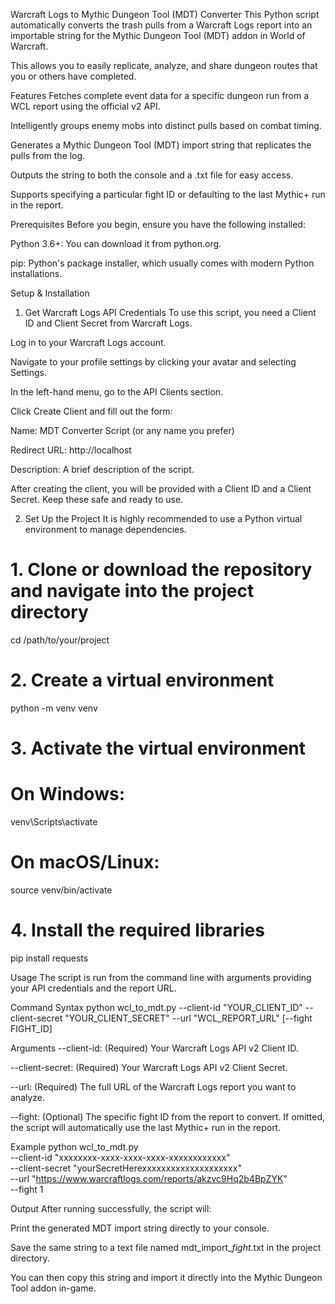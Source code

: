 Warcraft Logs to Mythic Dungeon Tool (MDT) Converter
This Python script automatically converts the trash pulls from a Warcraft Logs report into an importable string for the Mythic Dungeon Tool (MDT) addon in World of Warcraft.

This allows you to easily replicate, analyze, and share dungeon routes that you or others have completed.

Features
Fetches complete event data for a specific dungeon run from a WCL report using the official v2 API.

Intelligently groups enemy mobs into distinct pulls based on combat timing.

Generates a Mythic Dungeon Tool (MDT) import string that replicates the pulls from the log.

Outputs the string to both the console and a .txt file for easy access.

Supports specifying a particular fight ID or defaulting to the last Mythic+ run in the report.

Prerequisites
Before you begin, ensure you have the following installed:

Python 3.6+: You can download it from python.org.

pip: Python's package installer, which usually comes with modern Python installations.

Setup & Installation
1. Get Warcraft Logs API Credentials
To use this script, you need a Client ID and Client Secret from Warcraft Logs.

Log in to your Warcraft Logs account.

Navigate to your profile settings by clicking your avatar and selecting Settings.

In the left-hand menu, go to the API Clients section.

Click Create Client and fill out the form:

Name: MDT Converter Script (or any name you prefer)

Redirect URL: http://localhost

Description: A brief description of the script.

After creating the client, you will be provided with a Client ID and a Client Secret. Keep these safe and ready to use.

2. Set Up the Project
It is highly recommended to use a Python virtual environment to manage dependencies.

# 1. Clone or download the repository and navigate into the project directory
cd /path/to/your/project

# 2. Create a virtual environment
python -m venv venv

# 3. Activate the virtual environment
# On Windows:
venv\Scripts\activate
# On macOS/Linux:
source venv/bin/activate

# 4. Install the required libraries
pip install requests

Usage
The script is run from the command line with arguments providing your API credentials and the report URL.

Command Syntax
python wcl_to_mdt.py --client-id "YOUR_CLIENT_ID" --client-secret "YOUR_CLIENT_SECRET" --url "WCL_REPORT_URL" [--fight FIGHT_ID]

Arguments
--client-id: (Required) Your Warcraft Logs API v2 Client ID.

--client-secret: (Required) Your Warcraft Logs API v2 Client Secret.

--url: (Required) The full URL of the Warcraft Logs report you want to analyze.

--fight: (Optional) The specific fight ID from the report to convert. If omitted, the script will automatically use the last Mythic+ run in the report.

Example
python wcl_to_mdt.py \
  --client-id "xxxxxxxx-xxxx-xxxx-xxxx-xxxxxxxxxxxx" \
  --client-secret "yourSecretHerexxxxxxxxxxxxxxxxxxxx" \
  --url "https://www.warcraftlogs.com/reports/akzvc9Hq2b4BpZYK" \
  --fight 1

Output
After running successfully, the script will:

Print the generated MDT import string directly to your console.

Save the same string to a text file named mdt_import_<reportID>_fight_<fightID>.txt in the project directory.

You can then copy this string and import it directly into the Mythic Dungeon Tool addon in-game.

